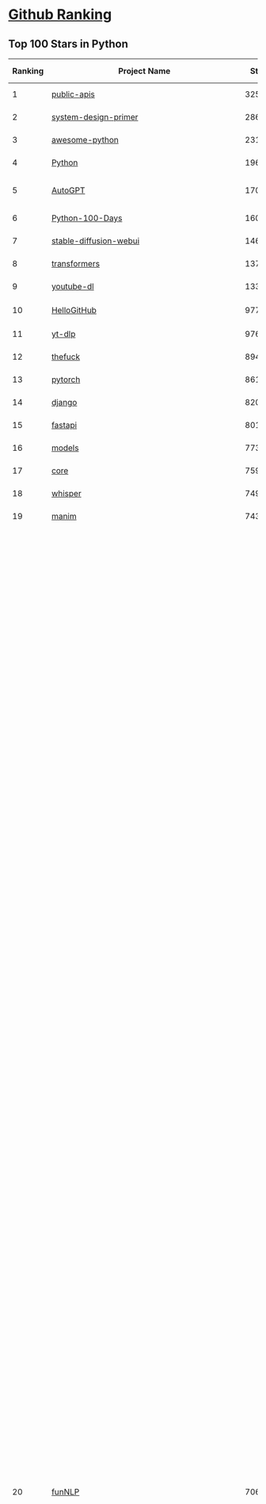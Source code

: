 [Github Ranking](../README.md)
==========

## Top 100 Stars in Python

| Ranking | Project Name | Stars | Forks | Language | Open Issues | Description | Last Commit |
| ------- | ------------ | ----- | ----- | -------- | ----------- | ----------- | ----------- |
| 1 | [public-apis](https://github.com/public-apis/public-apis) | 325491 | 34531 | Python | 45 | A collective list of free APIs | 2024-10-31T19:50:02Z |
| 2 | [system-design-primer](https://github.com/donnemartin/system-design-primer) | 286808 | 47801 | Python | 230 | Learn how to design large-scale systems. Prep for the system design interview.  Includes Anki flashcards. | 2024-12-02T01:10:39Z |
| 3 | [awesome-python](https://github.com/vinta/awesome-python) | 231419 | 25154 | Python | 0 | An opinionated list of awesome Python frameworks, libraries, software and resources. | 2024-08-11T17:10:18Z |
| 4 | [Python](https://github.com/TheAlgorithms/Python) | 196658 | 46162 | Python | 62 | All Algorithms implemented in Python | 2025-01-23T22:01:47Z |
| 5 | [AutoGPT](https://github.com/Significant-Gravitas/AutoGPT) | 170807 | 44893 | Python | 175 | AutoGPT is the vision of accessible AI for everyone, to use and to build on. Our mission is to provide the tools, so that you can focus on what matters. | 2025-01-23T23:30:56Z |
| 6 | [Python-100-Days](https://github.com/jackfrued/Python-100-Days) | 160104 | 52807 | Python | 542 | Python - 100天从新手到大师 | 2025-01-22T13:51:32Z |
| 7 | [stable-diffusion-webui](https://github.com/AUTOMATIC1111/stable-diffusion-webui) | 146270 | 27414 | Python | 2293 | Stable Diffusion web UI | 2024-12-28T22:57:08Z |
| 8 | [transformers](https://github.com/huggingface/transformers) | 137939 | 27651 | Python | 986 | 🤗 Transformers: State-of-the-art Machine Learning for Pytorch, TensorFlow, and JAX. | 2025-01-23T21:36:58Z |
| 9 | [youtube-dl](https://github.com/ytdl-org/youtube-dl) | 133800 | 10181 | Python | 3699 | Command-line program to download videos from YouTube.com and other video sites | 2025-01-22T06:56:37Z |
| 10 | [HelloGitHub](https://github.com/521xueweihan/HelloGitHub) | 97715 | 9785 | Python | 185 | :octocat: 分享 GitHub 上有趣、入门级的开源项目。Share interesting, entry-level open source projects on GitHub. | 2025-01-22T11:05:05Z |
| 11 | [yt-dlp](https://github.com/yt-dlp/yt-dlp) | 97648 | 7652 | Python | 1503 | A feature-rich command-line audio/video downloader | 2025-01-23T22:52:32Z |
| 12 | [thefuck](https://github.com/nvbn/thefuck) | 89440 | 3597 | Python | 274 | Magnificent app which corrects your previous console command. | 2024-07-19T14:56:13Z |
| 13 | [pytorch](https://github.com/pytorch/pytorch) | 86129 | 23179 | Python | 14485 | Tensors and Dynamic neural networks in Python with strong GPU acceleration | 2025-01-24T04:02:44Z |
| 14 | [django](https://github.com/django/django) | 82019 | 32112 | Python | 0 | The Web framework for perfectionists with deadlines. | 2025-01-23T15:44:34Z |
| 15 | [fastapi](https://github.com/fastapi/fastapi) | 80122 | 6858 | Python | 51 | FastAPI framework, high performance, easy to learn, fast to code, ready for production | 2025-01-23T09:47:06Z |
| 16 | [models](https://github.com/tensorflow/models) | 77314 | 45705 | Python | 1065 | Models and examples built with TensorFlow | 2025-01-23T21:28:25Z |
| 17 | [core](https://github.com/home-assistant/core) | 75994 | 32123 | Python | 2891 | :house_with_garden: Open source home automation that puts local control and privacy first. | 2025-01-24T01:06:14Z |
| 18 | [whisper](https://github.com/openai/whisper) | 74982 | 8955 | Python | 0 | Robust Speech Recognition via Large-Scale Weak Supervision | 2025-01-04T20:56:17Z |
| 19 | [manim](https://github.com/3b1b/manim) | 74317 | 6486 | Python | 433 | Animation engine for explanatory math videos | 2025-01-08T16:22:03Z |
| 20 | [funNLP](https://github.com/fighting41love/funNLP) | 70664 | 14654 | Python | 29 | 中英文敏感词、语言检测、中外手机/电话归属地/运营商查询、名字推断性别、手机号抽取、身份证抽取、邮箱抽取、中日文人名库、中文缩写库、拆字词典、词汇情感值、停用词、反动词表、暴恐词表、繁简体转换、英文模拟中文发音、汪峰歌词生成器、职业名称词库、同义词库、反义词库、否定词库、汽车品牌词库、汽车零件词库、连续英文切割、各种中文词向量、公司名字大全、古诗词库、IT词库、财经词库、成语词库、地名词库、历史名人词库、诗词词库、医学词库、饮食词库、法律词库、汽车词库、动物词库、中文聊天语料、中文谣言数据、百度中文问答数据集、句子相似度匹配算法集合、bert资源、文本生成&摘要相关工具、cocoNLP信息抽取工具、国内电话号码正则匹配、清华大学XLORE:中英文跨语言百科知识图谱、清华大学人工智能技术系列报告、自然语言生成、NLU太难了系列、自动对联数据及机器人、用户名黑名单列表、罪名法务名词及分类模型、微信公众号语料、cs224n深度学习自然语言处理课程、中文手写汉字识别、中文自然语言处理 语料/数据集、变量命名神器、分词语料库+代码、任务型对话英文数据集、ASR 语音数据集 + 基于深度学习的中文语音识别系统、笑声检测器、Microsoft多语言数字/单位/如日期时间识别包、中华新华字典数据库及api(包括常用歇后语、成语、词语和汉字)、文档图谱自动生成、SpaCy 中文模型、Common Voice语音识别数据集新版、神经网络关系抽取、基于bert的命名实体识别、关键词(Keyphrase)抽取包pke、基于医疗领域知识图谱的问答系统、基于依存句法与语义角色标注的事件三元组抽取、依存句法分析4万句高质量标注数据、cnocr：用来做中文OCR的Python3包、中文人物关系知识图谱项目、中文nlp竞赛项目及代码汇总、中文字符数据、speech-aligner: 从“人声语音”及其“语言文本”产生音素级别时间对齐标注的工具、AmpliGraph: 知识图谱表示学习(Python)库：知识图谱概念链接预测、Scattertext 文本可视化(python)、语言/知识表示工具：BERT & ERNIE、中文对比英文自然语言处理NLP的区别综述、Synonyms中文近义词工具包、HarvestText领域自适应文本挖掘工具（新词发现-情感分析-实体链接等）、word2word：(Python)方便易用的多语言词-词对集：62种语言/3,564个多语言对、语音识别语料生成工具：从具有音频/字幕的在线视频创建自动语音识别(ASR)语料库、构建医疗实体识别的模型（包含词典和语料标注）、单文档非监督的关键词抽取、Kashgari中使用gpt-2语言模型、开源的金融投资数据提取工具、文本自动摘要库TextTeaser: 仅支持英文、人民日报语料处理工具集、一些关于自然语言的基本模型、基于14W歌曲知识库的问答尝试--功能包括歌词接龙and已知歌词找歌曲以及歌曲歌手歌词三角关系的问答、基于Siamese bilstm模型的相似句子判定模型并提供训练数据集和测试数据集、用Transformer编解码模型实现的根据Hacker News文章标题自动生成评论、用BERT进行序列标记和文本分类的模板代码、LitBank：NLP数据集——支持自然语言处理和计算人文学科任务的100部带标记英文小说语料、百度开源的基准信息抽取系统、虚假新闻数据集、Facebook: LAMA语言模型分析，提供Transformer-XL/BERT/ELMo/GPT预训练语言模型的统一访问接口、CommonsenseQA：面向常识的英文QA挑战、中文知识图谱资料、数据及工具、各大公司内部里大牛分享的技术文档 PDF 或者 PPT、自然语言生成SQL语句（英文）、中文NLP数据增强（EDA）工具、英文NLP数据增强工具 、基于医药知识图谱的智能问答系统、京东商品知识图谱、基于mongodb存储的军事领域知识图谱问答项目、基于远监督的中文关系抽取、语音情感分析、中文ULMFiT-情感分析-文本分类-语料及模型、一个拍照做题程序、世界各国大规模人名库、一个利用有趣中文语料库 qingyun 训练出来的中文聊天机器人、中文聊天机器人seqGAN、省市区镇行政区划数据带拼音标注、教育行业新闻语料库包含自动文摘功能、开放了对话机器人-知识图谱-语义理解-自然语言处理工具及数据、中文知识图谱：基于百度百科中文页面-抽取三元组信息-构建中文知识图谱、masr: 中文语音识别-提供预训练模型-高识别率、Python音频数据增广库、中文全词覆盖BERT及两份阅读理解数据、ConvLab：开源多域端到端对话系统平台、中文自然语言处理数据集、基于最新版本rasa搭建的对话系统、基于TensorFlow和BERT的管道式实体及关系抽取、一个小型的证券知识图谱/知识库、复盘所有NLP比赛的TOP方案、OpenCLaP：多领域开源中文预训练语言模型仓库、UER：基于不同语料+编码器+目标任务的中文预训练模型仓库、中文自然语言处理向量合集、基于金融-司法领域(兼有闲聊性质)的聊天机器人、g2pC：基于上下文的汉语读音自动标记模块、Zincbase 知识图谱构建工具包、诗歌质量评价/细粒度情感诗歌语料库、快速转化「中文数字」和「阿拉伯数字」、百度知道问答语料库、基于知识图谱的问答系统、jieba_fast 加速版的jieba、正则表达式教程、中文阅读理解数据集、基于BERT等最新语言模型的抽取式摘要提取、Python利用深度学习进行文本摘要的综合指南、知识图谱深度学习相关资料整理、维基大规模平行文本语料、StanfordNLP 0.2.0：纯Python版自然语言处理包、NeuralNLP-NeuralClassifier：腾讯开源深度学习文本分类工具、端到端的封闭域对话系统、中文命名实体识别：NeuroNER vs. BertNER、新闻事件线索抽取、2019年百度的三元组抽取比赛：“科学空间队”源码、基于依存句法的开放域文本知识三元组抽取和知识库构建、中文的GPT2训练代码、ML-NLP - 机器学习(Machine Learning)NLP面试中常考到的知识点和代码实现、nlp4han:中文自然语言处理工具集(断句/分词/词性标注/组块/句法分析/语义分析/NER/N元语法/HMM/代词消解/情感分析/拼写检查、XLM：Facebook的跨语言预训练语言模型、用基于BERT的微调和特征提取方法来进行知识图谱百度百科人物词条属性抽取、中文自然语言处理相关的开放任务-数据集-当前最佳结果、CoupletAI - 基于CNN+Bi-LSTM+Attention 的自动对对联系统、抽象知识图谱、MiningZhiDaoQACorpus - 580万百度知道问答数据挖掘项目、brat rapid annotation tool: 序列标注工具、大规模中文知识图谱数据：1.4亿实体、数据增强在机器翻译及其他nlp任务中的应用及效果、allennlp阅读理解:支持多种数据和模型、PDF表格数据提取工具 、 Graphbrain：AI开源软件库和科研工具，目的是促进自动意义提取和文本理解以及知识的探索和推断、简历自动筛选系统、基于命名实体识别的简历自动摘要、中文语言理解测评基准，包括代表性的数据集&基准模型&语料库&排行榜、树洞 OCR 文字识别 、从包含表格的扫描图片中识别表格和文字、语声迁移、Python口语自然语言处理工具集(英文)、 similarity：相似度计算工具包，java编写、海量中文预训练ALBERT模型 、Transformers 2.0 、基于大规模音频数据集Audioset的音频增强 、Poplar：网页版自然语言标注工具、图片文字去除，可用于漫画翻译 、186种语言的数字叫法库、Amazon发布基于知识的人-人开放领域对话数据集 、中文文本纠错模块代码、繁简体转换 、 Python实现的多种文本可读性评价指标、类似于人名/地名/组织机构名的命名体识别数据集 、东南大学《知识图谱》研究生课程(资料)、. 英文拼写检查库 、 wwsearch是企业微信后台自研的全文检索引擎、CHAMELEON：深度学习新闻推荐系统元架构 、 8篇论文梳理BERT相关模型进展与反思、DocSearch：免费文档搜索引擎、 LIDA：轻量交互式对话标注工具 、aili - the fastest in-memory index in the East 东半球最快并发索引 、知识图谱车音工作项目、自然语言生成资源大全 、中日韩分词库mecab的Python接口库、中文文本摘要/关键词提取、汉字字符特征提取器 (featurizer)，提取汉字的特征（发音特征、字形特征）用做深度学习的特征、中文生成任务基准测评 、中文缩写数据集、中文任务基准测评 - 代表性的数据集-基准(预训练)模型-语料库-baseline-工具包-排行榜、PySS3：面向可解释AI的SS3文本分类器机器可视化工具 、中文NLP数据集列表、COPE - 格律诗编辑程序、doccano：基于网页的开源协同多语言文本标注工具 、PreNLP：自然语言预处理库、简单的简历解析器，用来从简历中提取关键信息、用于中文闲聊的GPT2模型：GPT2-chitchat、基于检索聊天机器人多轮响应选择相关资源列表(Leaderboards、Datasets、Papers)、(Colab)抽象文本摘要实现集锦(教程 、词语拼音数据、高效模糊搜索工具、NLP数据增广资源集、微软对话机器人框架 、 GitHub Typo Corpus：大规模GitHub多语言拼写错误/语法错误数据集、TextCluster：短文本聚类预处理模块 Short text cluster、面向语音识别的中文文本规范化、BLINK：最先进的实体链接库、BertPunc：基于BERT的最先进标点修复模型、Tokenizer：快速、可定制的文本词条化库、中文语言理解测评基准，包括代表性的数据集、基准(预训练)模型、语料库、排行榜、spaCy 医学文本挖掘与信息提取 、 NLP任务示例项目代码集、 python拼写检查库、chatbot-list - 行业内关于智能客服、聊天机器人的应用和架构、算法分享和介绍、语音质量评价指标(MOSNet, BSSEval, STOI, PESQ, SRMR)、 用138GB语料训练的法文RoBERTa预训练语言模型 、BERT-NER-Pytorch：三种不同模式的BERT中文NER实验、无道词典 - 有道词典的命令行版本，支持英汉互查和在线查询、2019年NLP亮点回顾、 Chinese medical dialogue data 中文医疗对话数据集 、最好的汉字数字(中文数字)-阿拉伯数字转换工具、 基于百科知识库的中文词语多词义/义项获取与特定句子词语语义消歧、awesome-nlp-sentiment-analysis - 情感分析、情绪原因识别、评价对象和评价词抽取、LineFlow：面向所有深度学习框架的NLP数据高效加载器、中文医学NLP公开资源整理 、MedQuAD：(英文)医学问答数据集、将自然语言数字串解析转换为整数和浮点数、Transfer Learning in Natural Language Processing (NLP) 、面向语音识别的中文/英文发音辞典、Tokenizers：注重性能与多功能性的最先进分词器、CLUENER 细粒度命名实体识别 Fine Grained Named Entity Recognition、 基于BERT的中文命名实体识别、中文谣言数据库、NLP数据集/基准任务大列表、nlp相关的一些论文及代码, 包括主题模型、词向量(Word Embedding)、命名实体识别(NER)、文本分类(Text Classificatin)、文本生成(Text Generation)、文本相似性(Text Similarity)计算等，涉及到各种与nlp相关的算法，基于keras和tensorflow 、Python文本挖掘/NLP实战示例、 Blackstone：面向非结构化法律文本的spaCy pipeline和NLP模型通过同义词替换实现文本“变脸” 、中文 预训练 ELECTREA 模型: 基于对抗学习 pretrain Chinese Model 、albert-chinese-ner - 用预训练语言模型ALBERT做中文NER 、基于GPT2的特定主题文本生成/文本增广、开源预训练语言模型合集、多语言句向量包、编码、标记和实现：一种可控高效的文本生成方法、 英文脏话大列表 、attnvis：GPT2、BERT等transformer语言模型注意力交互可视化、CoVoST：Facebook发布的多语种语音-文本翻译语料库，包括11种语言(法语、德语、荷兰语、俄语、西班牙语、意大利语、土耳其语、波斯语、瑞典语、蒙古语和中文)的语音、文字转录及英文译文、Jiagu自然语言处理工具 - 以BiLSTM等模型为基础，提供知识图谱关系抽取 中文分词 词性标注 命名实体识别 情感分析 新词发现 关键词 文本摘要 文本聚类等功能、用unet实现对文档表格的自动检测，表格重建、NLP事件提取文献资源列表 、 金融领域自然语言处理研究资源大列表、CLUEDatasetSearch - 中英文NLP数据集：搜索所有中文NLP数据集，附常用英文NLP数据集 、medical_NER - 中文医学知识图谱命名实体识别 、(哈佛)讲因果推理的免费书、知识图谱相关学习资料/数据集/工具资源大列表、Forte：灵活强大的自然语言处理pipeline工具集 、Python字符串相似性算法库、PyLaia：面向手写文档分析的深度学习工具包、TextFooler：针对文本分类/推理的对抗文本生成模块、Haystack：灵活、强大的可扩展问答(QA)框架、中文关键短语抽取工具 | 2024-05-10T07:38:24Z |
| 21 | [flask](https://github.com/pallets/flask) | 68620 | 16266 | Python | 1 | The Python micro framework for building web applications. | 2025-01-05T17:10:05Z |
| 22 | [devops-exercises](https://github.com/bregman-arie/devops-exercises) | 67483 | 15093 | Python | 31 | Linux, Jenkins, AWS, SRE, Prometheus, Docker, Python, Ansible, Git, Kubernetes, Terraform, OpenStack, SQL, NoSQL, Azure, GCP, DNS, Elastic, Network, Virtualization. DevOps Interview Questions | 2024-12-28T12:40:46Z |
| 23 | [screenshot-to-code](https://github.com/abi/screenshot-to-code) | 67200 | 8199 | Python | 86 | Drop in a screenshot and convert it to clean code (HTML/Tailwind/React/Vue) | 2025-01-09T17:57:19Z |
| 24 | [gpt_academic](https://github.com/binary-husky/gpt_academic) | 67072 | 8232 | Python | 400 | 为GPT/GLM等LLM大语言模型提供实用化交互接口，特别优化论文阅读/润色/写作体验，模块化设计，支持自定义快捷按钮&函数插件，支持Python和C++等项目剖析&自译解功能，PDF/LaTex论文翻译&总结功能，支持并行问询多种LLM模型，支持chatglm3等本地模型。接入通义千问, deepseekcoder, 讯飞星火, 文心一言, llama2, rwkv, claude2, moss等。 | 2025-01-21T17:50:40Z |
| 25 | [awesome-machine-learning](https://github.com/josephmisiti/awesome-machine-learning) | 66713 | 14754 | Python | 0 | A curated list of awesome Machine Learning frameworks, libraries and software. | 2024-12-16T21:26:20Z |
| 26 | [d2l-zh](https://github.com/d2l-ai/d2l-zh) | 65284 | 11201 | Python | 0 | 《动手学深度学习》：面向中文读者、能运行、可讨论。中英文版被70多个国家的500多所大学用于教学。 | 2024-07-30T09:32:19Z |
| 27 | [cpython](https://github.com/python/cpython) | 64871 | 30934 | Python | 7224 | The Python programming language | 2025-01-23T23:31:49Z |
| 28 | [ComfyUI](https://github.com/comfyanonymous/ComfyUI) | 64511 | 6908 | Python | 1873 | The most powerful and modular diffusion model GUI, api and backend with a graph/nodes interface. | 2025-01-23T10:57:44Z |
| 29 | [ansible](https://github.com/ansible/ansible) | 63738 | 23942 | Python | 540 | Ansible is a radically simple IT automation platform that makes your applications and systems easier to deploy and maintain. Automate everything from code deployment to network configuration to cloud management, in a language that approaches plain English, using SSH, with no agents to install on remote systems. https://docs.ansible.com. | 2025-01-23T23:00:32Z |
| 30 | [gpt4free](https://github.com/xtekky/gpt4free) | 63185 | 13518 | Python | 22 | The official gpt4free repository \| various collection of powerful language models | 2025-01-24T02:47:57Z |
| 31 | [PayloadsAllTheThings](https://github.com/swisskyrepo/PayloadsAllTheThings) | 62690 | 14909 | Python | 0 | A list of useful payloads and bypass for Web Application Security and Pentest/CTF | 2025-01-22T15:39:47Z |
| 32 | [keras](https://github.com/keras-team/keras) | 62382 | 19494 | Python | 232 | Deep Learning for humans | 2025-01-24T01:34:53Z |
| 33 | [sherlock](https://github.com/sherlock-project/sherlock) | 61930 | 7114 | Python | 89 | Hunt down social media accounts by username across social networks | 2024-11-13T21:56:34Z |
| 34 | [scikit-learn](https://github.com/scikit-learn/scikit-learn) | 60841 | 25534 | Python | 1549 | scikit-learn: machine learning in Python | 2025-01-23T15:50:24Z |
| 35 | [annotated_deep_learning_paper_implementations](https://github.com/labmlai/annotated_deep_learning_paper_implementations) | 58203 | 5927 | Python | 29 | 🧑‍🏫 60+ Implementations/tutorials of deep learning papers with side-by-side notes 📝; including transformers (original, xl, switch, feedback, vit, ...), optimizers (adam, adabelief, sophia, ...), gans(cyclegan, stylegan2, ...), 🎮 reinforcement learning (ppo, dqn), capsnet, distillation, ... 🧠 | 2024-08-24T09:18:59Z |
| 36 | [new-pac](https://github.com/Alvin9999/new-pac) | 57968 | 9687 | Python | 418 | 翻墙-科学上网、自由上网、免费科学上网、免费翻墙、fanqiang、油管youtube/视频下载、软件、VPN、一键翻墙浏览器，vps一键搭建翻墙服务器脚本/教程，免费shadowsocks/ss/ssr/v2ray/goflyway账号/节点，翻墙梯子，电脑、手机、iOS、安卓、windows、Mac、Linux、路由器翻墙、科学上网、youtube视频下载、youtube油管镜像/免翻墙网站、美区apple id共享账号、翻墙-科学上网-梯子 | 2025-01-24T04:02:14Z |
| 37 | [open-interpreter](https://github.com/OpenInterpreter/open-interpreter) | 57937 | 4967 | Python | 203 | A natural language interface for computers | 2025-01-18T22:17:28Z |
| 38 | [llama](https://github.com/meta-llama/llama) | 57302 | 9667 | Python | 420 | Inference code for Llama models | 2024-08-18T07:07:28Z |
| 39 | [localstack](https://github.com/localstack/localstack) | 57169 | 4055 | Python | 272 | 💻 A fully functional local AWS cloud stack. Develop and test your cloud & Serverless apps offline | 2025-01-24T00:21:25Z |
| 40 | [private-gpt](https://github.com/zylon-ai/private-gpt) | 54964 | 7392 | Python | 235 | Interact with your documents using the power of GPT, 100% privately, no data leaks | 2024-11-13T19:30:32Z |
| 41 | [you-get](https://github.com/soimort/you-get) | 54529 | 9693 | Python | 0 | :arrow_double_down: Dumb downloader that scrapes the web | 2025-01-04T02:13:08Z |
| 42 | [face_recognition](https://github.com/ageitgey/face_recognition) | 53986 | 13535 | Python | 757 | The world's simplest facial recognition api for Python and the command line | 2024-08-21T06:22:36Z |
| 43 | [scrapy](https://github.com/scrapy/scrapy) | 53887 | 10614 | Python | 427 | Scrapy, a fast high-level web crawling & scraping framework for Python. | 2025-01-23T16:06:46Z |
| 44 | [Real-Time-Voice-Cloning](https://github.com/CorentinJ/Real-Time-Voice-Cloning) | 53299 | 8867 | Python | 197 | Clone a voice in 5 seconds to generate arbitrary speech in real-time | 2024-08-14T19:54:03Z |
| 45 | [faceswap](https://github.com/deepfakes/faceswap) | 52950 | 13286 | Python | 24 | Deepfakes Software For All | 2024-11-19T23:13:32Z |
| 46 | [gpt-engineer](https://github.com/AntonOsika/gpt-engineer) | 52917 | 6897 | Python | 18 | Platform to experiment with the AI Software Engineer. Terminal based. NOTE: Very different from https://gptengineer.app | 2024-11-17T22:47:32Z |
| 47 | [requests](https://github.com/psf/requests) | 52412 | 9349 | Python | 185 | A simple, yet elegant, HTTP library. | 2025-01-13T16:41:08Z |
| 48 | [yolov5](https://github.com/ultralytics/yolov5) | 52070 | 16604 | Python | 191 | YOLOv5 🚀 in PyTorch > ONNX > CoreML > TFLite | 2025-01-15T16:53:26Z |
| 49 | [openpilot](https://github.com/commaai/openpilot) | 51706 | 9321 | Python | 120 | openpilot is an operating system for robotics. Currently, it upgrades the driver assistance system on 275+ supported cars. | 2025-01-24T03:07:54Z |
| 50 | [hackingtool](https://github.com/Z4nzu/hackingtool) | 51358 | 5527 | Python | 42 | ALL IN ONE Hacking Tool For Hackers | 2024-07-31T13:30:04Z |
| 51 | [rich](https://github.com/Textualize/rich) | 50432 | 1767 | Python | 190 | Rich is a Python library for rich text and beautiful formatting in the terminal. | 2024-12-02T16:01:57Z |
| 52 | [grok-1](https://github.com/xai-org/grok-1) | 49864 | 8345 | Python | 76 | Grok open release | 2024-08-30T04:17:25Z |
| 53 | [professional-programming](https://github.com/charlax/professional-programming) | 47175 | 3742 | Python | 2 | A collection of learning resources for curious software engineers | 2025-01-21T02:42:57Z |
| 54 | [big-list-of-naughty-strings](https://github.com/minimaxir/big-list-of-naughty-strings) | 46880 | 2149 | Python | 68 | The Big List of Naughty Strings is a list of strings which have a high probability of causing issues when used as user-input data. | 2024-04-18T03:26:59Z |
| 55 | [PaddleOCR](https://github.com/PaddlePaddle/PaddleOCR) | 45952 | 7959 | Python | 50 | Awesome multilingual OCR toolkits based on PaddlePaddle (practical ultra lightweight OCR system, support 80+ languages recognition, provide data annotation and synthesis tools, support training and deployment among server, mobile, embedded and IoT devices) | 2025-01-22T03:05:45Z |
| 56 | [MetaGPT](https://github.com/geekan/MetaGPT) | 45717 | 5456 | Python | 54 | 🌟 The Multi-Agent Framework: First AI Software Company, Towards Natural Language Programming | 2024-12-18T02:20:32Z |
| 57 | [langflow](https://github.com/langflow-ai/langflow) | 44659 | 4943 | Python | 215 | Langflow is a low-code app builder for RAG and multi-agent AI applications. It’s Python-based and agnostic to any model, API, or database. | 2025-01-24T02:32:08Z |
| 58 | [OpenHands](https://github.com/All-Hands-AI/OpenHands) | 44392 | 4911 | Python | 273 | 🙌 OpenHands: Code Less, Make More | 2025-01-24T02:36:21Z |
| 59 | [pandas](https://github.com/pandas-dev/pandas) | 44374 | 18157 | Python | 3595 | Flexible and powerful data analysis / manipulation library for Python, providing labeled data structures similar to R data.frame objects, statistical functions, and much more | 2025-01-23T18:53:55Z |
| 60 | [30-Days-Of-Python](https://github.com/Asabeneh/30-Days-Of-Python) | 44088 | 8419 | Python | 51 | 30 days of Python programming challenge is a step-by-step guide to learn the Python programming language in 30 days. This challenge may take more than100 days, follow your own pace.  These videos may help too: https://www.youtube.com/channel/UC7PNRuno1rzYPb1xLa4yktw | 2024-10-09T08:43:32Z |
| 61 | [Deep-Live-Cam](https://github.com/hacksider/Deep-Live-Cam) | 43134 | 6275 | Python | 19 | real time face swap and one-click video deepfake with only a single image | 2025-01-23T13:15:51Z |
| 62 | [Fooocus](https://github.com/lllyasviel/Fooocus) | 42755 | 6268 | Python | 196 | Focus on prompting and generating | 2025-01-14T05:14:45Z |
| 63 | [text-generation-webui](https://github.com/oobabooga/text-generation-webui) | 41756 | 5438 | Python | 212 | A Gradio web UI for Large Language Models with support for multiple inference backends. | 2025-01-23T14:22:08Z |
| 64 | [ChatGLM-6B](https://github.com/THUDM/ChatGLM-6B) | 40988 | 5236 | Python | 555 | ChatGLM-6B: An Open Bilingual Dialogue Language Model \| 开源双语对话语言模型 | 2024-06-27T04:05:25Z |
| 65 | [python-patterns](https://github.com/faif/python-patterns) | 40812 | 6957 | Python | 10 | A collection of design patterns/idioms in Python | 2024-09-05T20:53:59Z |
| 66 | [odoo](https://github.com/odoo/odoo) | 40160 | 26037 | Python | 2973 | Odoo. Open Source Apps To Grow Your Business. | 2025-01-24T03:55:00Z |
| 67 | [diagrams](https://github.com/mingrammer/diagrams) | 40150 | 2577 | Python | 304 | :art: Diagram as Code for prototyping cloud system architectures | 2025-01-21T08:36:56Z |
| 68 | [ailearning](https://github.com/apachecn/ailearning) | 39952 | 11486 | Python | 2 | AiLearning：数据分析+机器学习实战+线性代数+PyTorch+NLTK+TF2 | 2024-11-12T16:21:55Z |
| 69 | [stablediffusion](https://github.com/Stability-AI/stablediffusion) | 39850 | 5120 | Python | 243 | High-Resolution Image Synthesis with Latent Diffusion Models | 2024-10-10T21:28:57Z |
| 70 | [sentry](https://github.com/getsentry/sentry) | 39692 | 4247 | Python | 1994 | Developer-first error tracking and performance monitoring | 2025-01-24T03:49:51Z |
| 71 | [black](https://github.com/psf/black) | 39466 | 2509 | Python | 355 | The uncompromising Python code formatter | 2025-01-21T20:43:08Z |
| 72 | [GPT-SoVITS](https://github.com/RVC-Boss/GPT-SoVITS) | 39171 | 4420 | Python | 656 | 1 min voice data can also be used to train a good TTS model! (few shot voice cloning) | 2025-01-18T12:51:48Z |
| 73 | [ColossalAI](https://github.com/hpcaitech/ColossalAI) | 39025 | 4352 | Python | 400 | Making large AI models cheaper, faster and more accessible | 2025-01-21T07:17:21Z |
| 74 | [cheat.sh](https://github.com/chubin/cheat.sh) | 38820 | 1804 | Python | 121 | the only cheat sheet you need | 2024-12-31T17:50:52Z |
| 75 | [nanoGPT](https://github.com/karpathy/nanoGPT) | 38691 | 6270 | Python | 217 | The simplest, fastest repository for training/finetuning medium-sized GPTs. | 2024-12-09T23:53:04Z |
| 76 | [LLaMA-Factory](https://github.com/hiyouga/LLaMA-Factory) | 38668 | 4749 | Python | 250 | Unified Efficient Fine-Tuning of 100+ LLMs & VLMs (ACL 2024) | 2025-01-21T05:38:02Z |
| 77 | [Deep-Learning-Papers-Reading-Roadmap](https://github.com/floodsung/Deep-Learning-Papers-Reading-Roadmap) | 38652 | 7338 | Python | 50 | Deep Learning papers reading roadmap for anyone who are eager to learn this amazing tech! | 2022-11-27T13:18:32Z |
| 78 | [bert](https://github.com/google-research/bert) | 38548 | 9653 | Python | 790 | TensorFlow code and pre-trained models for BERT | 2024-07-23T23:39:41Z |
| 79 | [airflow](https://github.com/apache/airflow) | 38420 | 14553 | Python | 1102 | Apache Airflow - A platform to programmatically author, schedule, and monitor workflows | 2025-01-24T03:19:56Z |
| 80 | [llama_index](https://github.com/run-llama/llama_index) | 38269 | 5481 | Python | 615 | LlamaIndex is the leading framework for building LLM-powered agents over your data. | 2025-01-23T23:38:01Z |
| 81 | [autogen](https://github.com/microsoft/autogen) | 38189 | 5567 | Python | 629 | A programming framework for agentic AI 🤖 PyPi: autogen-agentchat Discord: https://aka.ms/autogen-discord Office Hour: https://aka.ms/autogen-officehour | 2025-01-24T03:52:43Z |
| 82 | [mitmproxy](https://github.com/mitmproxy/mitmproxy) | 37653 | 4094 | Python | 331 | An interactive TLS-capable intercepting HTTP proxy for penetration testers and software developers. | 2025-01-19T15:10:55Z |
| 83 | [FastChat](https://github.com/lm-sys/FastChat) | 37563 | 4599 | Python | 799 | An open platform for training, serving, and evaluating large language models. Release repo for Vicuna and Chatbot Arena. | 2025-01-23T05:01:13Z |
| 84 | [Open-Assistant](https://github.com/LAION-AI/Open-Assistant) | 37174 | 3256 | Python | 225 | OpenAssistant is a chat-based assistant that understands tasks, can interact with third-party systems, and retrieve information dynamically to do so. | 2024-08-17T01:55:35Z |
| 85 | [quivr](https://github.com/QuivrHQ/quivr) | 37148 | 3614 | Python | 41 | Opiniated RAG for integrating GenAI in your apps 🧠   Focus on your product rather than the RAG. Easy integration in existing products with customisation!  Any LLM: GPT4, Groq, Llama. Any Vectorstore: PGVector, Faiss. Any Files. Anyway you want.  | 2025-01-20T11:14:49Z |
| 86 | [TTS](https://github.com/coqui-ai/TTS) | 37093 | 4601 | Python | 22 | 🐸💬 - a deep learning toolkit for Text-to-Speech, battle-tested in research and production | 2024-08-16T12:07:14Z |
| 87 | [streamlit](https://github.com/streamlit/streamlit) | 36857 | 3174 | Python | 941 | Streamlit — A faster way to build and share data apps. | 2025-01-24T02:28:46Z |
| 88 | [interview_internal_reference](https://github.com/0voice/interview_internal_reference) | 36761 | 9449 | Python | 28 | 2023年最新总结，阿里，腾讯，百度，美团，头条等技术面试题目，以及答案，专家出题人分析汇总。 | 2024-05-20T12:04:02Z |
| 89 | [python-cheatsheet](https://github.com/gto76/python-cheatsheet) | 36749 | 6506 | Python | 5 | Comprehensive Python Cheatsheet | 2025-01-24T01:50:50Z |
| 90 | [WeChatMsg](https://github.com/LC044/WeChatMsg) | 36665 | 3789 | Python | 63 | 提取微信聊天记录，将其导出成HTML、Word、Excel文档永久保存，对聊天记录进行分析生成年度聊天报告，用聊天数据训练专属于个人的AI聊天助手 | 2025-01-02T13:14:29Z |
| 91 | [DeepSpeed](https://github.com/microsoft/DeepSpeed) | 36338 | 4205 | Python | 992 | DeepSpeed is a deep learning optimization library that makes distributed training and inference easy, efficient, and effective. | 2025-01-24T01:42:52Z |
| 92 | [GFPGAN](https://github.com/TencentARC/GFPGAN) | 36200 | 5995 | Python | 350 | GFPGAN aims at developing Practical Algorithms for Real-world Face Restoration. | 2024-07-26T18:44:02Z |
| 93 | [wtfpython](https://github.com/satwikkansal/wtfpython) | 35969 | 2665 | Python | 72 | What the f*ck Python? 😱 | 2025-01-16T18:18:13Z |
| 94 | [DragGAN](https://github.com/XingangPan/DragGAN) | 35834 | 3460 | Python | 144 | Official Code for DragGAN (SIGGRAPH 2023) | 2024-05-18T17:51:40Z |
| 95 | [ultralytics](https://github.com/ultralytics/ultralytics) | 35692 | 6888 | Python | 708 | Ultralytics YOLO11 🚀 | 2025-01-23T20:52:42Z |
| 96 | [MockingBird](https://github.com/babysor/MockingBird) | 35677 | 5222 | Python | 475 | 🚀AI拟声: 5秒内克隆您的声音并生成任意语音内容 Clone a voice in 5 seconds to generate arbitrary speech in real-time | 2024-11-15T05:00:29Z |
| 97 | [markitdown](https://github.com/microsoft/markitdown) | 35530 | 1577 | Python | 117 | Python tool for converting files and office documents to Markdown. | 2025-01-23T22:56:02Z |
| 98 | [OpenBB](https://github.com/OpenBB-finance/OpenBB) | 35491 | 3229 | Python | 37 | Investment Research for Everyone, Everywhere. | 2025-01-24T03:14:56Z |
| 99 | [freqtrade](https://github.com/freqtrade/freqtrade) | 35463 | 6923 | Python | 39 | Free, open source crypto trading bot | 2025-01-23T05:31:39Z |
| 100 | [gradio](https://github.com/gradio-app/gradio) | 35462 | 2675 | Python | 445 | Build and share delightful machine learning apps, all in Python. 🌟 Star to support our work! | 2025-01-24T03:46:52Z |

